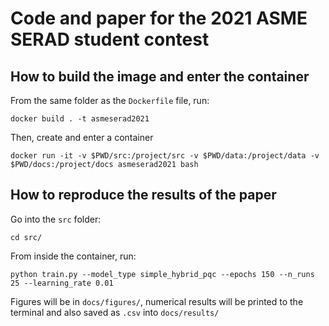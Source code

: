 # Code and paper for the 2021 ASME SERAD student contest

## How to build the image and enter the container
From the same folder as the `Dockerfile` file, run:

```
docker build . -t asmeserad2021
```

Then, create and enter a container

```
docker run -it -v $PWD/src:/project/src -v $PWD/data:/project/data -v $PWD/docs:/project/docs asmeserad2021 bash
```


## How to reproduce the results of the paper

Go into the `src` folder:

```
cd src/
```

From inside the container, run:

```
python train.py --model_type simple_hybrid_pqc --epochs 150 --n_runs 25 --learning_rate 0.01
```

Figures will be in `docs/figures/`, numerical results will be printed to the terminal and also saved as `.csv` into `docs/results/`